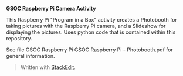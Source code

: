 ﻿**GSOC Raspberry Pi Camera Activity** 

This Raspberry Pi "Program in a Box" activity creates a Photobooth for taking pictures with the Raspberry Pi camera, and a Slideshow for displaying the pictures.
Uses python code that is contained within this repository.

See file GSOC Raspberry Pi GSOC Raspberry Pi - Photobooth.pdf for general information.

> Written with [StackEdit](https://stackedit.io/).
